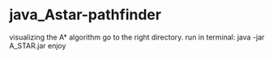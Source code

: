 # java_Astar-pathfinder
visualizing the A* algorithm
go to the right directory.
run in terminal: java -jar A_STAR.jar 
enjoy

